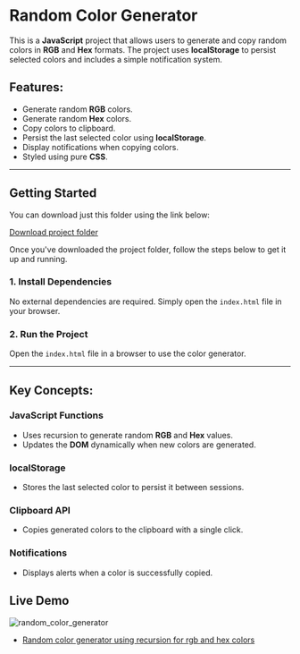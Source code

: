 # Random Color Generator

This is a **JavaScript** project that allows users to generate and copy random colors in **RGB** and **Hex** formats. The project uses **localStorage** to persist selected colors and includes a simple notification system.

## Features:
- Generate random **RGB** colors.
- Generate random **Hex** colors.
- Copy colors to clipboard.
- Persist the last selected color using **localStorage**.
- Display notifications when copying colors.
- Styled using pure **CSS**.

---

## Getting Started

You can download just this folder using the link below:

[Download project folder](https://downgit.github.io/#/home?url=https://github.com/armandomzn/javascript-components/tree/main/random_color_generator)

Once you've downloaded the project folder, follow the steps below to get it up and running.

### 1. Install Dependencies
No external dependencies are required. Simply open the `index.html` file in your browser.

### 2. Run the Project
Open the `index.html` file in a browser to use the color generator.

---

## Key Concepts:

### JavaScript Functions
- Uses recursion to generate random **RGB** and **Hex** values.
- Updates the **DOM** dynamically when new colors are generated.

### localStorage
- Stores the last selected color to persist it between sessions.

### Clipboard API
- Copies generated colors to the clipboard with a single click.

### Notifications
- Displays alerts when a color is successfully copied.

## Live Demo
![random_color_generator](https://github.com/user-attachments/assets/6ce6e70b-3e0e-4160-aa98-9dd8834156db)
- [Random color generator using recursion for rgb and hex colors](https://charming-clafoutis-767e43.netlify.app/)

